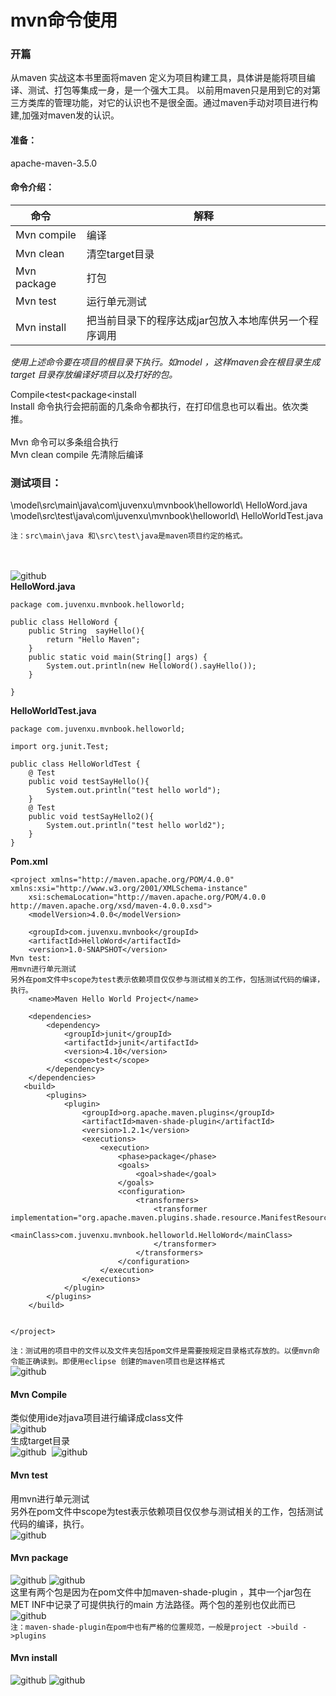 mvn命令使用
============
### 开篇
从maven 实战这本书里面将maven 定义为项目构建工具，具体讲是能将项目编译、测试、打包等集成一身，是一个强大工具。
以前用maven只是用到它的对第三方类库的管理功能，对它的认识也不是很全面。通过maven手动对项目进行构建,加强对maven发的认识。
<br>
#### 准备：<br>
apache-maven-3.5.0

#### 命令介绍：

命令            | 解释
--------       | ---
Mvn compile    | 编译
Mvn clean      | 清空target目录
Mvn package    | 打包
Mvn test       | 运行单元测试
Mvn install    | 把当前目录下的程序达成jar包放入本地库供另一个程序调用


*使用上述命令要在项目的根目录下执行。如model ，这样maven会在根目录生成target 目录存放编译好项目以及打好的包。*

Compile<test<package<install  <br>
Install 命令执行会把前面的几条命令都执行，在打印信息也可以看出。依次类推。
<br>
<br>
Mvn 命令可以多条组合执行<br>
Mvn clean compile 先清除后编译
### 测试项目：
\model\src\main\java\com\juvenxu\mvnbook\helloworld\ HelloWord.java<br>
\model\src\test\java\com\juvenxu\mvnbook\helloworld\ HelloWorldTest.java<br>

`注：src\main\java 和\src\test\java是maven项目约定的格式。`<br>
<br><br>

![github](https://github.com/hhua161031/Maven/blob/master/img/mvn命令1.png) 
<br>
**HelloWord.java**
```
package com.juvenxu.mvnbook.helloworld;

public class HelloWord {
	public String  sayHello(){
		return "Hello Maven";
	}
	public static void main(String[] args) {
		System.out.println(new HelloWord().sayHello());
	}

}

```
**HelloWorldTest.java**

```
package com.juvenxu.mvnbook.helloworld;

import org.junit.Test;

public class HelloWorldTest {
	@ Test
	public void testSayHello(){
		System.out.println("test hello world");
	}
	@ Test
	public void testSayHello2(){
		System.out.println("test hello world2");
	}
}

```
**Pom.xml**
```
<project xmlns="http://maven.apache.org/POM/4.0.0" xmlns:xsi="http://www.w3.org/2001/XMLSchema-instance"
	xsi:schemaLocation="http://maven.apache.org/POM/4.0.0 http://maven.apache.org/xsd/maven-4.0.0.xsd">
	<modelVersion>4.0.0</modelVersion>

	<groupId>com.juvenxu.mvnbook</groupId>
	<artifactId>HelloWord</artifactId>
	<version>1.0-SNAPSHOT</version>
Mvn test:
用mvn进行单元测试
另外在pom文件中scope为test表示依赖项目仅仅参与测试相关的工作，包括测试代码的编译，执行。
	<name>Maven Hello World Project</name>

	<dependencies>
		<dependency>
			<groupId>junit</groupId>
			<artifactId>junit</artifactId>
			<version>4.10</version>
			<scope>test</scope>
		</dependency>
	</dependencies>
   <build>
        <plugins>
            <plugin>
                <groupId>org.apache.maven.plugins</groupId>
                <artifactId>maven-shade-plugin</artifactId>
                <version>1.2.1</version>
                <executions>
                    <execution>
                        <phase>package</phase>
                        <goals>
                            <goal>shade</goal>
                        </goals>
                        <configuration>
                            <transformers>
                                <transformer implementation="org.apache.maven.plugins.shade.resource.ManifestResourceTransformer">
                                    <mainClass>com.juvenxu.mvnbook.helloworld.HelloWord</mainClass>
                                </transformer>
                            </transformers>
                        </configuration>
                    </execution>
                </executions>
            </plugin>
        </plugins>
    </build>


</project>

```

`注：测试用的项目中的文件以及文件夹包括pom文件是需要按规定目录格式存放的。以便mvn命令能正确读到。即便用eclipse 创建的maven项目也是这样格式`<br>
![github](https://github.com/hhua161031/Maven/blob/master/img/mvn命令2.png) 
<br>
#### Mvn Compile
类似使用ide对java项目进行编译成class文件<br>
![github](https://github.com/hhua161031/Maven/blob/master/img/mvn命令3.png)
<br>
生成target目录
<br>
![github](https://github.com/hhua161031/Maven/blob/master/img/mvn命令4.png) 
![github](https://github.com/hhua161031/Maven/blob/master/img/mvn命令5.png) 

#### Mvn test
用mvn进行单元测试<br>
另外在pom文件中scope为test表示依赖项目仅仅参与测试相关的工作，包括测试代码的编译，执行。<br>
![github](https://github.com/hhua161031/Maven/blob/master/img/mvn命令6.png)

#### Mvn package
![github](https://github.com/hhua161031/Maven/blob/master/img/mvn命令7.png)
![github](https://github.com/hhua161031/Maven/blob/master/img/mvn命令8.png)<br>
这里有两个包是因为在pom文件中加maven-shade-plugin ，其中一个jar包在MET INF中记录了可提供执行的main 方法路径。两个包的差别也仅此而已	
![github](https://github.com/hhua161031/Maven/blob/master/img/mvn命令9.png)<br>
`注：maven-shade-plugin在pom中也有严格的位置规范，一般是project ->build ->plugins`
#### Mvn install
![github](https://github.com/hhua161031/Maven/blob/master/img/mvn命令10.png)
![github](https://github.com/hhua161031/Maven/blob/master/img/mvn命令11.png)


